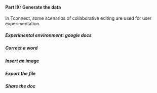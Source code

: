 #### Part IX: Generate the data

In Tconnect, some scenarios of collaborative editing are used for user experimentation.


<!-- draft
Before all these things, the users in the experimentation tracked corresponding to each tasks they did.
The configuration of our experimentation is 
5 users do the tasks on the different platforms.
Desktop, Tablet, Smartphone, Chrome, Voice, 
The user interaction traces tracked in gif format, csv, tsv format.
The history of experiment configuration could be found here: 
-->

##### Experimental environment: google docs 

##### Correct a word

##### Insert an image

##### Export the file

##### Share the doc

